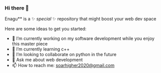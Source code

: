 ### Hi there 👋

Enagu** is a ✨ _special_ ✨ repository that might boost your web dev space

Here are some ideas to get you started:

- 🔭 I’m currently working on my software development while you enjoy this master piece
- 🌱 I’m currently learning c++ 
- 👯 I’m looking to collaborate on python in the future
- 💬 Ask me about web development
- 📫 How to reach me: soarhigher2020@gmail.com

